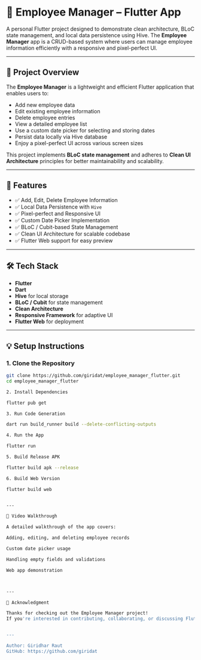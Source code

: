 # 📱 Employee Manager – Flutter App

A personal Flutter project designed to demonstrate clean architecture, BLoC state management, and local data persistence using Hive. The **Employee Manager** app is a CRUD-based system where users can manage employee information efficiently with a responsive and pixel-perfect UI.

---

## 📌 Project Overview

The **Employee Manager** is a lightweight and efficient Flutter application that enables users to:

- Add new employee data  
- Edit existing employee information  
- Delete employee entries  
- View a detailed employee list  
- Use a custom date picker for selecting and storing dates  
- Persist data locally via Hive database  
- Enjoy a pixel-perfect UI across various screen sizes  

This project implements **BLoC state management** and adheres to **Clean UI Architecture** principles for better maintainability and scalability.

---

## 🚀 Features

- ✅ Add, Edit, Delete Employee Information  
- ✅ Local Data Persistence with `Hive`  
- ✅ Pixel-perfect and Responsive UI  
- ✅ Custom Date Picker Implementation  
- ✅ BLoC / Cubit-based State Management  
- ✅ Clean UI Architecture for scalable codebase  
- ✅ Flutter Web support for easy preview  

---

## 🛠️ Tech Stack

- **Flutter**  
- **Dart**  
- **Hive** for local storage  
- **BLoC / Cubit** for state management  
- **Clean Architecture**  
- **Responsive Framework** for adaptive UI  
- **Flutter Web** for deployment  

---

## 💡 Setup Instructions

### 1. Clone the Repository
```bash
git clone https://github.com/giridat/employee_manager_flutter.git
cd employee_manager_flutter

2. Install Dependencies

flutter pub get

3. Run Code Generation

dart run build_runner build --delete-conflicting-outputs

4. Run the App

flutter run

5. Build Release APK

flutter build apk --release

6. Build Web Version

flutter build web


---

🎥 Video Walkthrough

A detailed walkthrough of the app covers:

Adding, editing, and deleting employee records

Custom date picker usage

Handling empty fields and validations

Web app demonstration



---

🙏 Acknowledgment

Thanks for checking out the Employee Manager project!
If you're interested in contributing, collaborating, or discussing Flutter architecture, feel free to reach out.


---

Author: Giridhar Raut
GitHub: https://github.com/giridat